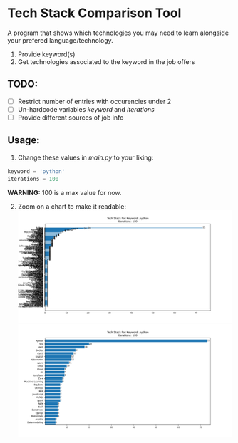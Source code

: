 # Tech Stack Comparison Tool

A program that shows which technologies you may need to learn alongside your prefered language/technology.

1. Provide keyword(s)
2. Get technologies associated to the keyword in the job offers

## TODO:
- [ ] Restrict number of entries with occurencies under 2
- [ ] Un-hardcode variables *keyword* and *iterations*
- [ ] Provide different sources of job info

## Usage:

1. Change these values in *main.py* to your liking:
```python
keyword = 'python'
iterations = 100
```
**WARNING:** 100 is a max value for now.

2. Zoom on a chart to make it readable:
![fig1](./fig1.png) 
![fig1 zoomed](./fig1-zoomed.png) 

